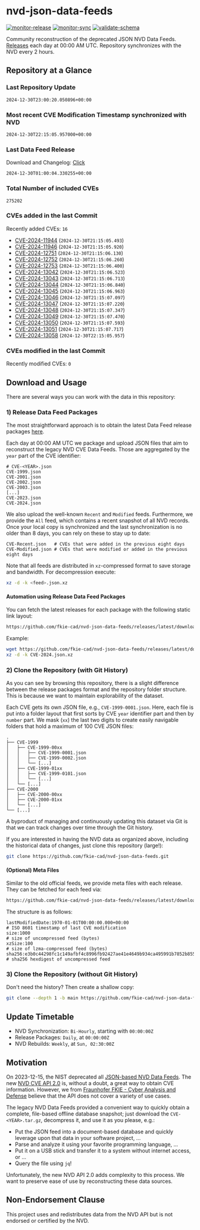 # nvd-json-data-feeds

[![monitor-release](https://github.com/fkie-cad/nvd-json-data-feeds/actions/workflows/monitor_release.yml/badge.svg)](https://github.com/fkie-cad/nvd-json-data-feeds/actions/workflows/monitor_release.yml)
[![monitor-sync](https://github.com/fkie-cad/nvd-json-data-feeds/actions/workflows/monitor_sync.yml/badge.svg)](https://github.com/fkie-cad/nvd-json-data-feeds/actions/workflows/monitor_sync.yml)
[![validate-schema](https://github.com/fkie-cad/nvd-json-data-feeds/actions/workflows/validate_schema.yml/badge.svg)](https://github.com/fkie-cad/nvd-json-data-feeds/actions/workflows/validate_schema.yml)

Community reconstruction of the deprecated JSON NVD Data Feeds.
[Releases](https://github.com/fkie-cad/nvd-json-data-feeds/releases/latest) each day at 00:00 AM UTC.
Repository synchronizes with the NVD every 2 hours.

## Repository at a Glance

### Last Repository Update

```plain
2024-12-30T23:00:20.050896+00:00
```

### Most recent CVE Modification Timestamp synchronized with NVD

```plain
2024-12-30T22:15:05.957000+00:00
```

### Last Data Feed Release

Download and Changelog: [Click](https://github.com/fkie-cad/nvd-json-data-feeds/releases/latest)

```plain
2024-12-30T01:00:04.330255+00:00
```

### Total Number of included CVEs

```plain
275202
```

### CVEs added in the last Commit

Recently added CVEs: `16`

- [CVE-2024-11944](CVE-2024/CVE-2024-119xx/CVE-2024-11944.json) (`2024-12-30T21:15:05.493`)
- [CVE-2024-11946](CVE-2024/CVE-2024-119xx/CVE-2024-11946.json) (`2024-12-30T21:15:05.920`)
- [CVE-2024-12751](CVE-2024/CVE-2024-127xx/CVE-2024-12751.json) (`2024-12-30T21:15:06.130`)
- [CVE-2024-12752](CVE-2024/CVE-2024-127xx/CVE-2024-12752.json) (`2024-12-30T21:15:06.260`)
- [CVE-2024-12753](CVE-2024/CVE-2024-127xx/CVE-2024-12753.json) (`2024-12-30T21:15:06.400`)
- [CVE-2024-13042](CVE-2024/CVE-2024-130xx/CVE-2024-13042.json) (`2024-12-30T21:15:06.523`)
- [CVE-2024-13043](CVE-2024/CVE-2024-130xx/CVE-2024-13043.json) (`2024-12-30T21:15:06.713`)
- [CVE-2024-13044](CVE-2024/CVE-2024-130xx/CVE-2024-13044.json) (`2024-12-30T21:15:06.840`)
- [CVE-2024-13045](CVE-2024/CVE-2024-130xx/CVE-2024-13045.json) (`2024-12-30T21:15:06.963`)
- [CVE-2024-13046](CVE-2024/CVE-2024-130xx/CVE-2024-13046.json) (`2024-12-30T21:15:07.097`)
- [CVE-2024-13047](CVE-2024/CVE-2024-130xx/CVE-2024-13047.json) (`2024-12-30T21:15:07.220`)
- [CVE-2024-13048](CVE-2024/CVE-2024-130xx/CVE-2024-13048.json) (`2024-12-30T21:15:07.347`)
- [CVE-2024-13049](CVE-2024/CVE-2024-130xx/CVE-2024-13049.json) (`2024-12-30T21:15:07.470`)
- [CVE-2024-13050](CVE-2024/CVE-2024-130xx/CVE-2024-13050.json) (`2024-12-30T21:15:07.593`)
- [CVE-2024-13051](CVE-2024/CVE-2024-130xx/CVE-2024-13051.json) (`2024-12-30T21:15:07.717`)
- [CVE-2024-13058](CVE-2024/CVE-2024-130xx/CVE-2024-13058.json) (`2024-12-30T22:15:05.957`)


### CVEs modified in the last Commit

Recently modified CVEs: `0`



## Download and Usage

There are several ways you can work with the data in this repository:

### 1) Release Data Feed Packages

The most straightforward approach is to obtain the latest Data Feed release packages [here](https://github.com/fkie-cad/nvd-json-data-feeds/releases/latest).

Each day at 00:00 AM UTC we package and upload JSON files that aim to reconstruct the legacy NVD CVE Data Feeds.
Those are aggregated by the `year` part of the CVE identifier:

```
# CVE-<YEAR>.json
CVE-1999.json
CVE-2001.json
CVE-2002.json
CVE-2003.json
[...]
CVE-2023.json
CVE-2024.json
```

We also upload the well-known `Recent` and `Modified` feeds.
Furthermore, we provide the `All` feed, which contains a recent snapshot of all NVD records.
Once your local copy is synchronized and the last synchronization is no older than 8 days, you can rely on these to stay up to date:

```plain
CVE-Recent.json   # CVEs that were added in the previous eight days
CVE-Modified.json # CVEs that were modified or added in the previous eight days
```

Note that all feeds are distributed in `xz`-compressed format to save storage and bandwidth.
For decompression execute:

```sh
xz -d -k <feed>.json.xz
```

#### Automation using Release Data Feed Packages

You can fetch the latest releases for each package with the following static link layout:

```sh
https://github.com/fkie-cad/nvd-json-data-feeds/releases/latest/download/CVE-<YEAR>.json.xz
```

Example:

```sh
wget https://github.com/fkie-cad/nvd-json-data-feeds/releases/latest/download/CVE-2024.json.xz
xz -d -k CVE-2024.json.xz
```

### 2) Clone the Repository (with Git History)

As you can see by browsing this repository, there is a slight difference between the release packages format and the repository folder structure.
This is because we want to maintain explorability of the dataset.

Each CVE gets its own JSON file, e.g., `CVE-1999-0001.json`.
Here, each file is put into a folder layout that first sorts by CVE `year` identifier part and then by `number` part.
We mask (`xx`) the last two digits to create easily navigable folders that hold a maximum of 100 CVE JSON files:

```plain
.
├── CVE-1999
│   ├── CVE-1999-00xx
│   │   ├── CVE-1999-0001.json
│   │   ├── CVE-1999-0002.json
│   │   └── [...]
│   ├── CVE-1999-01xx
│   │   ├── CVE-1999-0101.json
│   │   └── [...]
│   └── [...]
├── CVE-2000
│   ├── CVE-2000-00xx
│   ├── CVE-2000-01xx
│   └── [...]
└── [...]
```

A byproduct of managing and continuously updating this dataset via Git is that we can track changes over time through the Git history.

If you are interested in having the NVD data as organized above, including the historical data of changes, just clone this repository (large!):

```sh
git clone https://github.com/fkie-cad/nvd-json-data-feeds.git
```

#### (Optional) Meta Files

Similar to the old official feeds, we provide meta files with each release. They can be fetched for each feed via:

```sh
https://github.com/fkie-cad/nvd-json-data-feeds/releases/latest/download/CVE-<YEAR>.meta
```

The structure is as follows:

```plain
lastModifiedDate:1970-01-01T00:00:00.000+00:00                          # ISO 8601 timestamp of last CVE modification
size:1000                                                               # size of uncompressed feed (bytes)
xzSize:100                                                              # size of lzma-compressed feed (bytes)
sha256:e3b0c44298fc1c149afbf4c8996fb92427ae41e4649b934ca495991b7852b855 # sha256 hexdigest of uncompressed feed
```

### 3) Clone the Repository (without Git History)

Don't need the history? Then create a shallow copy:

```sh
git clone --depth 1 -b main https://github.com/fkie-cad/nvd-json-data-feeds.git
```


## Update Timetable

* NVD Synchronization: `Bi-Hourly`, starting with `00:00:00Z`
* Release Packages: `Daily`, at `00:00:00Z`
* NVD Rebuilds: `Weekly`, at `Sun, 02:30:00Z`


## Motivation

On 2023-12-15, the NIST deprecated all [JSON-based NVD Data Feeds](https://nvd.nist.gov/vuln/data-feeds#divRetirementBanner-1).
The new [NVD CVE API 2.0](https://nvd.nist.gov/developers/vulnerabilities) is, without a doubt, a great way to obtain CVE information.
However, we from [Fraunhofer FKIE - Cyber Analysis and Defense](https://www.fkie.fraunhofer.de/en/departments/cad.html) believe that the API does not cover a variety of use cases.

The legacy NVD Data Feeds provided a convenient way to quickly obtain a complete, file-based offline database snapshot; just download the `CVE-<YEAR>.tar.gz`, decompress it, and use it as you please, e.g.:

- Put the JSON feed into a document-based database and quickly leverage upon that data in your software project, ...
- Parse and analyze it using your favorite programming language, ...
- Put it on a USB stick and transfer it to a system without internet access, or ...
- Query the file using `jq`!

Unfortunately, the new NVD API 2.0 adds complexity to this process.
We want to preserve ease of use by reconstructing these data sources.

## Non-Endorsement Clause

This project uses and redistributes data from the NVD API but is not endorsed or certified by the NVD.